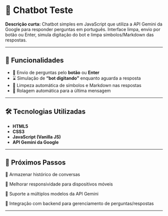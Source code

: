 # 🤖 Chatbot Teste

**Descrição curta:** Chatbot simples em JavaScript que utiliza a API Gemini da Google para responder perguntas em português. Interface limpa, envio por botão ou Enter, simula digitação do bot e limpa símbolos/Markdown das respostas.

---

## 🚀 Funcionalidades

- 💬 Envio de perguntas pelo **botão** ou **Enter**  
- ⌛ Simulação de **“bot digitando”** enquanto aguarda a resposta  
- 🧹 Limpeza automática de símbolos e Markdown nas respostas  
- 🔄 Rolagem automática para a última mensagem  

---

## 🛠 Tecnologias Utilizadas

- **HTML5**  
- **CSS3**  
- **JavaScript (Vanilla JS)**  
- **API Gemini da Google**  

---

## 🌟 Próximos Passos

💾 Armazenar histórico de conversas

📱 Melhorar responsividade para dispositivos móveis

🤖 Suporte a múltiplos modelos da API Gemini

🔗 Integração com backend para gerenciamento de perguntas/respostas

---


